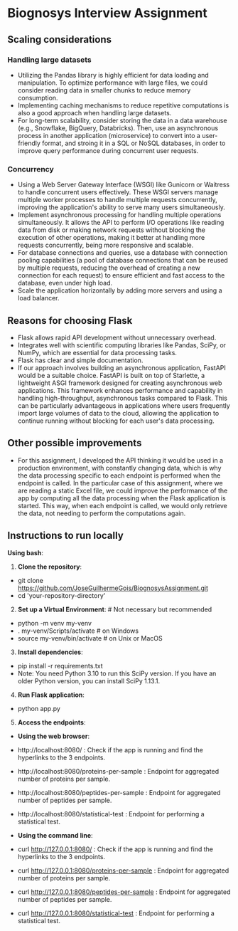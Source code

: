 # Biognosys Interview Assignment

## Scaling considerations

### Handling large datasets

- Utilizing the Pandas library is highly efficient for data loading and manipulation. To optimize performance with large files, we could consider reading data in smaller chunks to reduce memory consumption.
- Implementing caching mechanisms to reduce repetitive computations is also a good approach when handling large datasets.
- For long-term scalability, consider storing the data in a data warehouse (e.g., Snowflake, BigQuery, Databricks). Then, use an asynchronous process in another application (microservice) to convert into a user-friendly format, and stroing it in a SQL or NoSQL databases, in order to improve query performance during concurrent user requests.

### Concurrency

- Using a Web Server Gateway Interface (WSGI) like Gunicorn or Waitress to handle concurrent users effectively. These WSGI servers manage multiple worker processes to handle multiple requests concurrently, improving the application's ability to serve many users simultaneously.
- Implement asynchronous processing for handling multiple operations simultaneously. It allows the API to perform I/O operations like reading data from disk or making network requests without blocking the execution of other operations, making it better at handling more requests concurrently, being more responsive and scalable.
- For database connections and queries, use a database with connection pooling capabilities (a pool of database connections that can be reused by multiple requests, reducing the overhead of creating a new connection for each request) to ensure efficient and fast access to the database, even under high load.
- Scale the application horizontally by adding more servers and using a load balancer.

## Reasons for choosing Flask

- Flask allows rapid API development without unnecessary overhead.
- Integrates well with scientific computing libraries like Pandas, SciPy, or NumPy, which are essential for data processing tasks.
- Flask has clear and simple documentation.
- If our approach involves building an asynchronous application, FastAPI would be a suitable choice. FastAPI is built on top of Starlette, a lightweight ASGI framework designed for creating asynchronous web applications. This framework enhances performance and capability in handling high-throughput, asynchronous tasks compared to Flask. This can be particularly advantageous in applications where users frequently import large volumes of data to the cloud, allowing the application to continue running without blocking for each user's data processing.

## Other possible improvements

- For this assignment, I developed the API thinking it would be used in a production environment, with  constantly changing data,  which is why the data processing specific to each endpoint is performed when the endpoint is called. In the particular case of this assignment, where we are reading a static Excel file, we could improve the performance of the app by computing all the data processing when the Flask application is started. This way, when each endpoint is called, we would only retrieve the data, not needing to perform the computations again.


## Instructions to run locally
**Using bash**:
1. **Clone the repository**:
- git clone https://github.com/JoseGuilhermeGois/BiognosysAssignment.git
- cd 'your-repository-directory'

2. **Set up a Virtual Environment**:    # Not necessary but recommended
- python -m venv my-venv
- . my-venv/Scripts/activate      # on Windows
- source my-venv/bin/activate     # on Unix or MacOS

3. **Install dependencies**:
- pip install -r requirements.txt
- Note: You need Python 3.10 to run this SciPy version. If you have an older Python version, you can install SciPy 1.13.1.

4. **Run Flask application**:
- python app.py

5. **Access the endpoints**:

- **Using the web browser**:
- http://localhost:8080/ : Check if the app is running and find the hyperlinks to the 3 endpoints.
- http://localhost:8080/proteins-per-sample : Endpoint for aggregated number of proteins per sample.
- http://localhost:8080/peptides-per-sample : Endpoint for aggregated number of peptides per sample.
- http://localhost:8080/statistical-test : Endpoint for performing a statistical test.

- **Using the command line**:
- curl http://127.0.0.1:8080/ : Check if the app is running and find the hyperlinks to the 3 endpoints.
- curl http://127.0.0.1:8080/proteins-per-sample : Endpoint for aggregated number of proteins per sample.
- curl http://127.0.0.1:8080/peptides-per-sample : Endpoint for aggregated number of peptides per sample.
- curl http://127.0.0.1:8080/statistical-test : Endpoint for performing a statistical test.
